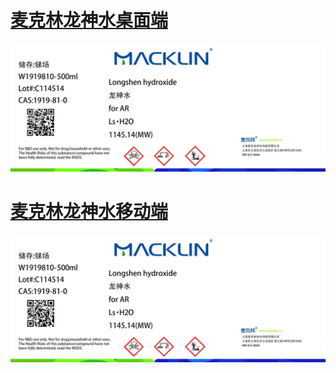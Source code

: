 # [麦克林龙神水桌面端](https://biantailab.github.io)

![macklin Longshen hydroxide](https://github.com/biantailab/biantailab.github.io/blob/main/imgs/longshen_hydroxide_pc.png)

# [麦克林龙神水移动端](https://lsh2o.pages.dev)

![macklin Longshen hydroxide](https://github.com/biantailab/biantailab.github.io/blob/main/imgs/longshen_hydroxide_phone.png)
